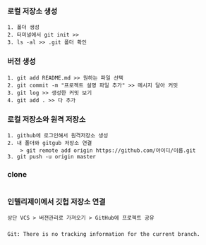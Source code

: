 ### 로컬 저장소 생성
    1. 폴더 생성
    2. 터미널에서 git init >> 
    3. ls -al >> .git 폴더 확인

### 버전 생성
    1. git add README.md >> 원하는 파일 선택
    2. git commit -m "프로젝트 설명 파일 추가" >> 메시지 달아 커밋
    3. git log >> 생성한 커밋 보기
    4. git add . >> 다 추가

### 로컬 저장소와 원격 저장소
    1. github에 로그인해서 원격저장소 생성
    2. 내 폴더와 gitgub 저장소 연결
        > git remote add origin https://github.com/아이디/이름.git
    3. git push -u origin master 

### clone 
``` clone

```

### 인텔리제이에서 깃헙 저장소 연결
    상단 VCS > 버젼관리로 가져오기 > GitHub에 프로젝트 공유

### 
```
Git: There is no tracking information for the current branch.
```